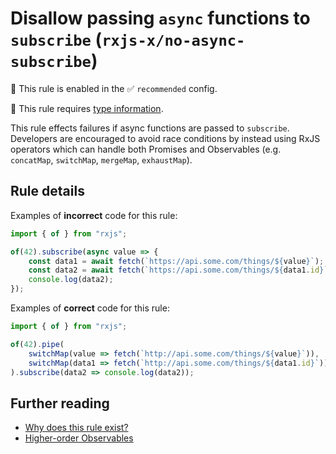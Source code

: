 # Disallow passing `async` functions to `subscribe` (`rxjs-x/no-async-subscribe`)

💼 This rule is enabled in the ✅ `recommended` config.

💭 This rule requires [type information](https://typescript-eslint.io/linting/typed-linting).

<!-- end auto-generated rule header -->

This rule effects failures if async functions are passed to `subscribe`.
Developers are encouraged to avoid race conditions
by instead using RxJS operators which can handle both Promises and Observables
(e.g. `concatMap`, `switchMap`, `mergeMap`, `exhaustMap`).

## Rule details

Examples of **incorrect** code for this rule:

```ts
import { of } from "rxjs";

of(42).subscribe(async value => {
    const data1 = await fetch(`https://api.some.com/things/${value}`);
    const data2 = await fetch(`https://api.some.com/things/${data1.id}`);
    console.log(data2);
});
```

Examples of **correct** code for this rule:

```ts
import { of } from "rxjs";

of(42).pipe(
    switchMap(value => fetch(`http://api.some.com/things/${value}`)),
    switchMap(data1 => fetch(`http://api.some.com/things/${data1.id}`)),
).subscribe(data2 => console.log(data2));
```

## Further reading

- [Why does this rule exist?](https://stackoverflow.com/q/71559135)
- [Higher-order Observables](https://rxjs.dev/guide/higher-order-observables)
